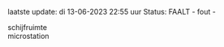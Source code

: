 laatste update: 
di 13-06-2023 22:55   uur 
Status: FAALT - fout - 
<div class="service R">schijfruimte</div><div class="service R">microstation</div>